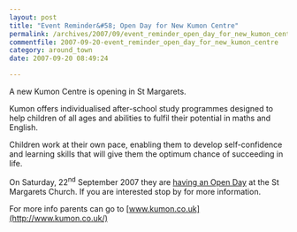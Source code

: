 ```yaml
---
layout: post
title: "Event Reminder&#58; Open Day for New Kumon Centre"
permalink: /archives/2007/09/event_reminder_open_day_for_new_kumon_centre.html
commentfile: 2007-09-20-event_reminder_open_day_for_new_kumon_centre
category: around_town
date: 2007-09-20 08:49:24

---
```


A new Kumon Centre is opening in St Margarets.

Kumon offers individualised after-school study programmes designed to help children of all ages and abilities to fulfil their potential in maths and English.

Children work at their own pace, enabling them to develop self-confidence and learning skills that will give them the optimum chance of succeeding in life.

On Saturday, 22<sup>nd</sup> September 2007 they are [having an Open Day](https://stmargarets.london/event/meeting/200705141688) at the St Margarets Church. If you are interested stop by for more information.

For more info parents can go to [www.kumon.co.uk](http://www.kumon.co.uk/)
